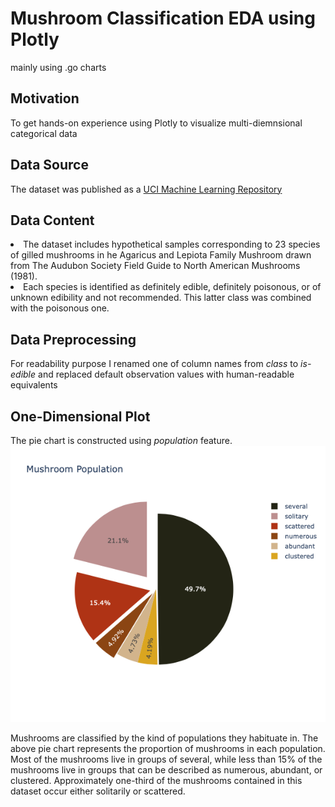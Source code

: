 # Mushroom Classification EDA using Plotly 
mainly using .go charts

## Motivation
To get hands-on experience using Plotly to visualize multi-diemnsional categorical data

## Data Source
The dataset was published as a [UCI Machine Learning Repository](https://archive.ics.uci.edu/ml/datasets/mushroom)

## Data Content
<li>The dataset includes hypothetical samples corresponding to 23 species of gilled mushrooms in he Agaricus and Lepiota Family Mushroom drawn from The Audubon Society Field Guide to North American Mushrooms (1981).</li>
<li>Each species is identified as definitely edible, definitely poisonous, or of unknown edibility and not recommended. This latter class was combined with the poisonous one.</li>

## Data Preprocessing 
For readability purpose I renamed one of column names from <i>class</i> to <i>is-edible</i> and replaced default observation values with human-readable equivalents

## One-Dimensional Plot
The pie chart is constructed using <i>population</i> feature.
![Mushroom Population Pie Chart](Images/newplot.png)
<p>Mushrooms are classified by the kind of populations they habituate in. The above pie chart represents the proportion of mushrooms in each population. Most of the mushrooms live in groups of several, while less than 15% of the mushrooms live in groups that can be described as numerous, abundant, or clustered. Approximately one-third of the mushrooms contained in this dataset occur either solitarily or scattered.</p>
